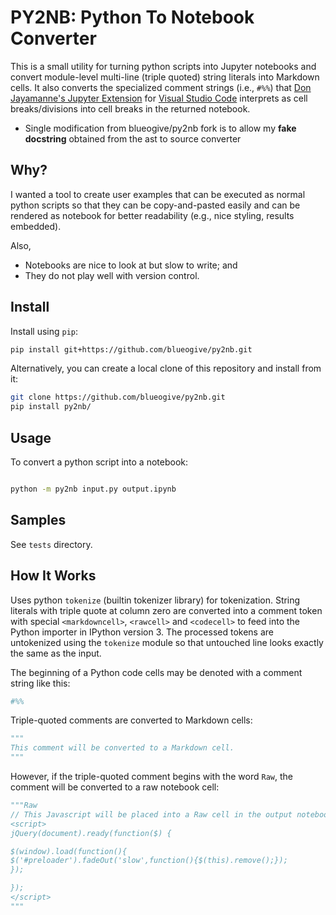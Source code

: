 # PY2NB: Python To Notebook Converter

This is a small utility for turning python scripts into Jupyter notebooks and
convert module-level multi-line (triple quoted) string literals into Markdown
cells. It also converts the specialized comment strings (i.e., `#%%`) that
[Don Jayamanne's Jupyter Extension](https://github.com/DonJayamanne/vscodeJupyter)
for [Visual Studio Code](https://code.visualstudio.com/) interprets
as cell breaks/divisions into cell breaks in the returned notebook.

- Single modification from blueogive/py2nb fork is to allow my __fake docstring__ obtained from the ast to source converter

## Why?

I wanted a tool to create user examples that can be executed as normal python
scripts so that they can be copy-and-pasted easily and can be rendered as
notebook for better readability (e.g., nice styling, results embedded).

Also,

* Notebooks are nice to look at but slow to write; and
* They do not play well with version control.


## Install

Install using `pip`:

```bash
pip install git+https://github.com/blueogive/py2nb.git
```

Alternatively, you can create a local clone of this repository and install
from it:

```bash
git clone https://github.com/blueogive/py2nb.git
pip install py2nb/
```

## Usage


To convert a python script into a notebook:

```bash

python -m py2nb input.py output.ipynb
```

## Samples

See `tests` directory.

## How It Works

Uses python ``tokenize`` (builtin tokenizer library) for tokenization. String
literals with triple quote at column zero are converted into a comment token
with special ``<markdowncell>``, ``<rawcell>`` and ``<codecell>`` to feed into
the Python importer in IPython version 3. The processed tokens are untokenized
using the ``tokenize`` module so that untouched line looks exactly the same as
the input.

The beginning of a Python code cells may be denoted with a comment string
like this:

```python
#%%
```

Triple-quoted comments are converted to Markdown cells:

```python
"""
This comment will be converted to a Markdown cell.
"""
```

However, if the triple-quoted comment begins with the word `Raw`, the
comment will be converted to a raw notebook cell:

```python
"""Raw
// This Javascript will be placed into a Raw cell in the output notebook.
<script>
jQuery(document).ready(function($) {

$(window).load(function(){
$('#preloader').fadeOut('slow',function(){$(this).remove();});
});

});
</script>
"""
```
